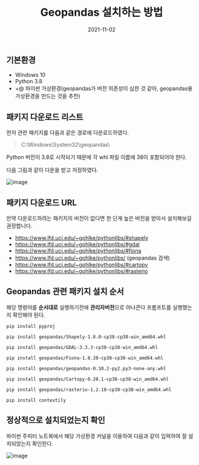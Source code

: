 ﻿---
title: "Geopandas 설치하는 방법"
excerpt: "안녕하세요! 이번 포스트는 Geopandas 설치시 버전 에러가 계속나서, Windows 10 및 아나콘다 파이썬 3.8 환경에서 설치하는 방법을 한 번 정리해보았습니다."

categories:
  - Blog
tags:
  - [Blog, jekyll, Github, Git]

toc: true
toc_sticky: true

date: 2021-11-02
last_modified_at: 2021-11-02
---

## 기본환경

- Windows 10
- Python 3.8
- +@ 파이썬 가상환경(geopandas가 버전 의존성이 심한 것 같아, geopandas용 가상환경을 만드는 것을 추천)

## 패키지 다운로드 리스트

먼저 관련 패키지를 다음과 같은 경로에 다운로드하였다.

> C:\Windows\System32\geopandas\

Python 버전이 3.8로 시작되기 때문에 각 whl 파일 이름에 38이 포함되어야 한다.

다음 그림과 같이 다운을 받고 저장하였다.

![image](https://user-images.githubusercontent.com/43924464/139789272-927d26f7-e4d3-49cc-ad1f-500484f2e3c2.png)

## 패키지 다운로드 URL

만약 다운로드하려는 패키지의 버전이 없다면 한 단계 높은 버전을 받아서 설치해보길 권장합니다.

- https://www.lfd.uci.edu/~gohlke/pythonlibs/#shapely
- https://www.lfd.uci.edu/~gohlke/pythonlibs/#gdal
- https://www.lfd.uci.edu/~gohlke/pythonlibs/#fiona
- https://www.lfd.uci.edu/~gohlke/pythonlibs/ (geopandas 검색)
- https://www.lfd.uci.edu/~gohlke/pythonlibs/#cartopy
- https://www.lfd.uci.edu/~gohlke/pythonlibs/#rasterio

## Geopandas 관련 패키지 설치 순서

해당 명령어를 **순서대로** 실행하기전에 **관리자버전**으로 아나콘다 프롬프트를 실행했는지 확인해야 된다.

    pip install pyproj

    pip install geopandas/Shapely-1.8.0-cp38-cp38-win_amd64.whl

    pip install geopandas/GDAL-3.3.3-cp38-cp38-win_amd64.whl

    pip install geopandas/Fiona-1.8.20-cp38-cp38-win_amd64.whl

    pip install geopandas/geopandas-0.10.2-py2.py3-none-any.whl

    pip install geopandas/Cartopy-0.20.1-cp38-cp38-win_amd64.whl

    pip install geopandas/rasterio-1.2.10-cp38-cp38-win_amd64.whl

    pip install contextily

## 정상적으로 설치되었는지 확인

파이썬 주피터 노트북에서 해당 가상환경 커널을 이용하여 다음과 같이 입력하여 잘 설치되었는지 확인한다.

![image](https://user-images.githubusercontent.com/43924464/139789332-a1fe2370-8c3d-4add-9782-0205571ad1be.png)
